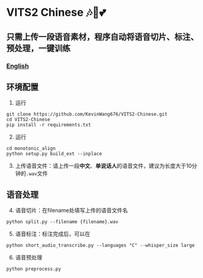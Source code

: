# VITS2 Chinese 🎶🌟💕
## 只需上传一段语音素材，程序自动将语音切片、标注、预处理，一键训练
### [English]()
## 环境配置
1. 运行
```
git clone https://github.com/KevinWang676/VITS2-Chinese.git
cd VITS2-Chinese
pip install -r requirements.txt
```
2. 运行
```
cd monotonic_align
python setup.py build_ext --inplace
```
3. 上传语音文件：请上传一段**中文**、**单说话人**的语音文件，建议为长度大于10分钟的`.wav`文件
## 语音处理
4. 语音切片：在filename处填写上传的语音文件名
```
python split.py --filename {filename}.wav
```
5. 语音标注：标注完成后，可以在
```
python short_audio_transcribe.py --languages "C" --whisper_size large
```
6. 语音预处理
```
python preprocess.py
```
